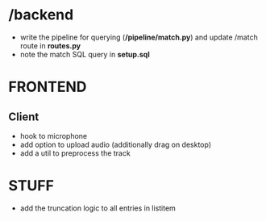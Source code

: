 # /backend

- write the pipeline for querying (**/pipeline/match.py**) and update /match route in **routes.py**
- note the match SQL query in **setup.sql**

# FRONTEND

## Client

- hook to microphone
- add option to upload audio (additionally drag on desktop)
- add a util to preprocess the track

# STUFF

- add the truncation logic to all entries in listitem
